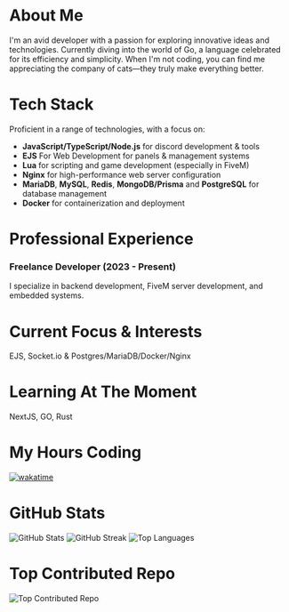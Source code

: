 # About Me
I'm an avid developer with a passion for exploring innovative ideas and technologies. Currently diving into the world of Go, a language celebrated for its efficiency and simplicity. When I'm not coding, you can find me appreciating the company of cats—they truly make everything better.

# Tech Stack
Proficient in a range of technologies, with a focus on:
- **JavaScript/TypeScript/Node.js** for discord development & tools
- **EJS** For Web Development for panels & management systems 
- **Lua** for scripting and game development (especially in FiveM)
- **Nginx** for high-performance web server configuration
- **MariaDB**, **MySQL**, **Redis**, **MongoDB/Prisma** and **PostgreSQL** for database management
- **Docker** for containerization and deployment

# Professional Experience
### Freelance Developer (2023 - Present)
I specialize in backend development, FiveM server development, and embedded systems.

# Current Focus & Interests
EJS, Socket.io & Postgres/MariaDB/Docker/Nginx  

# Learning At The Moment
NextJS, GO, Rust

# My Hours Coding
[![wakatime](https://wakatime.com/badge/user/c891a0e7-299e-423d-8191-23677f6089aa.svg)](https://wakatime.com/@c891a0e7-299e-423d-8191-23677f6089aa)

# GitHub Stats
![GitHub Stats](https://github-readme-stats.vercel.app/api?username=Joe-Development&theme=dark&hide_border=false&include_all_commits=false&count_private=false)
![GitHub Streak](https://github-readme-streak-stats.herokuapp.com/?user=Joe-Development&theme=dark&hide_border=false)
![Top Languages](https://github-readme-stats.vercel.app/api/top-langs/?username=Joe-Development&theme=dark&hide_border=false&include_all_commits=false&count_private=false&layout=compact)

# Top Contributed Repo
![Top Contributed Repo](https://github-contributor-stats.vercel.app/api?username=Joe-Development&limit=5&theme=dark&combine_all_yearly_contributions=true)
